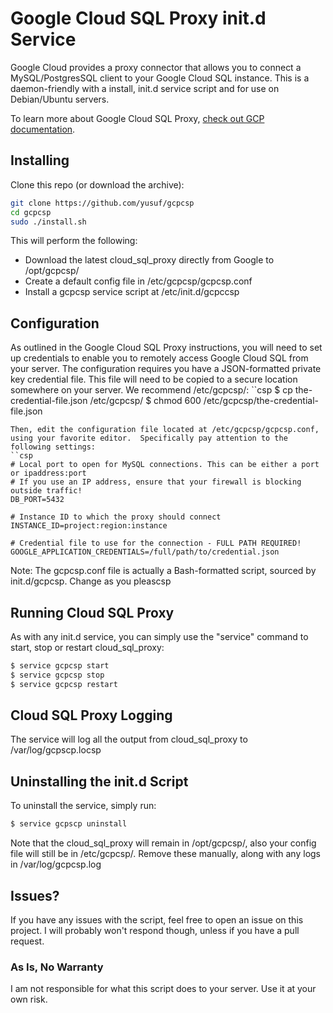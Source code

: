 # Google Cloud SQL Proxy init.d Service
Google Cloud provides a proxy connector that allows you to connect a MySQL/PostgresSQL client to your Google Cloud SQL instance.
This is a daemon-friendly with a install, init.d service script and for use on Debian/Ubuntu servers.

To learn more about Google Cloud SQL Proxy, [check out GCP documentation](https://cloud.google.com/sql/docs/).

## Installing
Clone this repo (or download the archive):
```sh
git clone https://github.com/yusuf/gcpcsp
cd gcpcsp
sudo ./install.sh
```
This will perform the following:
  - Download the latest cloud_sql_proxy directly from Google to /opt/gcpcsp/
  - Create a default config file in /etc/gcpcsp/gcpcsp.conf
  - Install a gcpcsp service script at /etc/init.d/gcpccsp
## Configuration
As outlined in the Google Cloud SQL Proxy instructions, you will need to set up credentials to enable you to remotely access Google Cloud SQL from your server.  The configuration requires you have a JSON-formatted private key credential file.  This file will need to be copied to a secure location somewhere on your server.  We recommend /etc/gcpcsp/:
``csp
$ cp the-credential-file.json /etc/gcpcsp/
$ chmod 600 /etc/gcpcsp/the-credential-file.json
```
Then, edit the configuration file located at /etc/gcpcsp/gcpcsp.conf, using your favorite editor.  Specifically pay attention to the following settings:
``csp
# Local port to open for MySQL connections. This can be either a port or ipaddress:port
# If you use an IP address, ensure that your firewall is blocking outside traffic!
DB_PORT=5432

# Instance ID to which the proxy should connect
INSTANCE_ID=project:region:instance

# Credential file to use for the connection - FULL PATH REQUIRED!
GOOGLE_APPLICATION_CREDENTIALS=/full/path/to/credential.json
```
Note: The gcpcsp.conf file is actually a Bash-formatted script, sourced by init.d/gcpcsp.  Change as you pleascsp
## Running Cloud SQL Proxy
As with any init.d service, you can simply use the "service" command to start, stop or restart cloud_sql_proxy:
```sh
$ service gcpcsp start
$ service gcpcsp stop
$ service gcpcsp restart
```

## Cloud SQL Proxy Logging
The service will log all the output from cloud_sql_proxy to /var/log/gcpscp.locsp
## Uninstalling the init.d Script
To uninstall the service, simply run:
```sh
$ service gcpscp uninstall
```
Note that the cloud_sql_proxy will remain in /opt/gcpcsp/, also your config file will still be in /etc/gcpcsp/.
Remove these manually, along with any logs in /var/log/gcpcsp.log
## Issues?
If you have any issues with the script, feel free to open an issue on this project.
I will probably won't respond though, unless if you have a pull request.

### As Is, No Warranty
I am not responsible for what this script does to your server.
Use it at your own risk.
